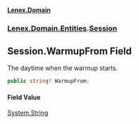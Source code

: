 #### [Lenex.Domain](index.md 'index')
### [Lenex.Domain.Entities](Lenex.Domain.Entities.md 'Lenex.Domain.Entities').[Session](Lenex.Domain.Entities.Session.md 'Lenex.Domain.Entities.Session')

## Session.WarmupFrom Field

The daytime when the warmup starts.

```csharp
public string? WarmupFrom;
```

#### Field Value
[System.String](https://docs.microsoft.com/en-us/dotnet/api/System.String 'System.String')